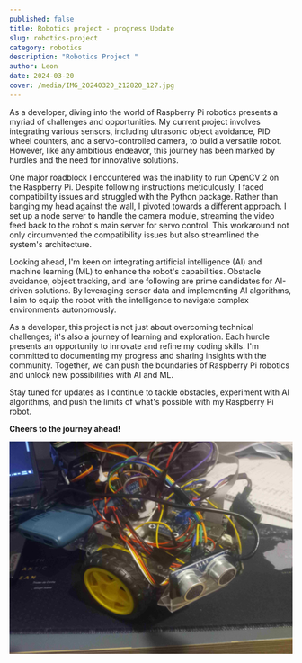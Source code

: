```yaml
---
published: false
title: Robotics project - progress Update
slug: robotics-project
category: robotics
description: "Robotics Project "
author: Leon
date: 2024-03-20
cover: /media/IMG_20240320_212820_127.jpg
---
```

As a developer, diving into the world of Raspberry Pi robotics presents a myriad of challenges and opportunities. My current project involves integrating various sensors, including ultrasonic object avoidance, PID wheel counters, and a servo-controlled camera, to build a versatile robot. However, like any ambitious endeavor, this journey has been marked by hurdles and the need for innovative solutions.

One major roadblock I encountered was the inability to run OpenCV 2 on the Raspberry Pi. Despite following instructions meticulously, I faced compatibility issues and struggled with the Python package. Rather than banging my head against the wall, I pivoted towards a different approach. I set up a node server to handle the camera module, streaming the video feed back to the robot's main server for servo control. This workaround not only circumvented the compatibility issues but also streamlined the system's architecture.

Looking ahead, I'm keen on integrating artificial intelligence (AI) and machine learning (ML) to enhance the robot's capabilities. Obstacle avoidance, object tracking, and lane following are prime candidates for AI-driven solutions. By leveraging sensor data and implementing AI algorithms, I aim to equip the robot with the intelligence to navigate complex environments autonomously.

As a developer, this project is not just about overcoming technical challenges; it's also a journey of learning and exploration. Each hurdle presents an opportunity to innovate and refine my coding skills. I'm committed to documenting my progress and sharing insights with the community. Together, we can push the boundaries of Raspberry Pi robotics and unlock new possibilities with AI and ML.

Stay tuned for updates as I continue to tackle obstacles, experiment with AI algorithms, and push the limits of what's possible with my Raspberry Pi robot.

**Cheers to the journey ahead!**  
  
![](/media/IMG_20240320_212820_127.jpg)